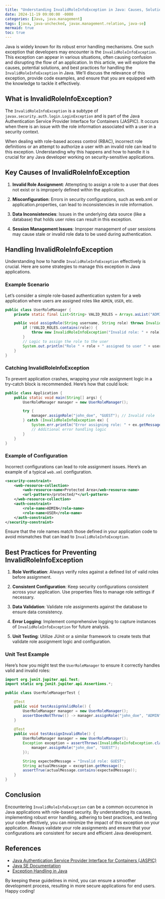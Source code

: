 ```yaml
---
title: "Understanding InvalidRoleInfoException in Java: Causes, Solutions, and Best Practices"
date: 2024-11-19 09:00:00 -0000
categories: [Java, java.management]
tags: [java, java-unchecked, javax.management.relation, java-se]
mermaid: true
toc: true
---
```



Java is widely known for its robust error handling mechanisms. One such exception that developers may encounter is the `InvalidRoleInfoException`. This exception can appear in various situations, often causing confusion and disrupting the flow of an application. In this article, we will explore the causes, potential solutions, and best practices for handling the `InvalidRoleInfoException` in Java. We'll discuss the relevance of this exception, provide code examples, and ensure that you are equipped with the knowledge to tackle it effectively.

## What is InvalidRoleInfoException?

The `InvalidRoleInfoException` is a subtype of `javax.security.auth.login.LoginException` and is part of the Java Authentication Service Provider Interface for Containers (JASPIC). It occurs when there is an issue with the role information associated with a user in a security context.

When dealing with role-based access control (RBAC), incorrect role definitions or an attempt to authorize a user with an invalid role can lead to this exception. Understanding why this happens and how to handle it is crucial for any Java developer working on security-sensitive applications.

## Key Causes of InvalidRoleInfoException

1. **Invalid Role Assignment**: Attempting to assign a role to a user that does not exist or is improperly defined within the application.

2. **Misconfiguration**: Errors in security configurations, such as web.xml or application.properties, can lead to inconsistencies in role information.

3. **Data Inconsistencies**: Issues in the underlying data source (like a database) that holds user roles can result in this exception.

4. **Session Management Issues**: Improper management of user sessions may cause stale or invalid role data to be used during authentication.

## Handling InvalidRoleInfoException

Understanding how to handle `InvalidRoleInfoException` effectively is crucial. Here are some strategies to manage this exception in Java applications.

### Example Scenario

Let’s consider a simple role-based authentication system for a web application where users are assigned roles like `ADMIN`, `USER`, etc.

```java
public class UserRoleManager {
    private static final List<String> VALID_ROLES = Arrays.asList("ADMIN", "USER");

    public void assignRole(String username, String role) throws InvalidRoleInfoException {
        if (!VALID_ROLES.contains(role)) {
            throw new InvalidRoleInfoException("Invalid role: " + role);
        }
        // Logic to assign the role to the user
        System.out.println("Role " + role + " assigned to user " + username);
    }
}
```

### Catching InvalidRoleInfoException

To prevent application crashes, wrapping your role assignment logic in a try-catch block is recommended. Here’s how that could look:

```java
public class Application {
    public static void main(String[] args) {
        UserRoleManager manager = new UserRoleManager();

        try {
            manager.assignRole("john_doe", "GUEST"); // Invalid role
        } catch (InvalidRoleInfoException ex) {
            System.err.println("Error assigning role: " + ex.getMessage());
            // Additional error handling logic
        }
    }
}
```

### Example of Configuration

Incorrect configurations can lead to role assignment issues. Here’s an example of a typical `web.xml` configuration.

```xml
<security-constraint>
    <web-resource-collection>
        <web-resource-name>Protected Area</web-resource-name>
        <url-pattern>/protected/*</url-pattern>
    </web-resource-collection>
    <auth-constraint>
        <role-name>ADMIN</role-name>
        <role-name>USER</role-name>
    </auth-constraint>
</security-constraint>
```

Ensure that the role names match those defined in your application code to avoid mismatches that can lead to `InvalidRoleInfoException`.

## Best Practices for Preventing InvalidRoleInfoException

1. **Role Verification**: Always verify roles against a defined list of valid roles before assignment.
  
2. **Consistent Configuration**: Keep security configurations consistent across your application. Use properties files to manage role settings if necessary.

3. **Data Validation**: Validate role assignments against the database to ensure data consistency.

4. **Error Logging**: Implement comprehensive logging to capture instances of `InvalidRoleInfoException` for future analysis.

5. **Unit Testing**: Utilize JUnit or a similar framework to create tests that validate role assignment logic and configuration.

### Unit Test Example

Here’s how you might test the `UserRoleManager` to ensure it correctly handles valid and invalid roles:

```java
import org.junit.jupiter.api.Test;
import static org.junit.jupiter.api.Assertions.*;

public class UserRoleManagerTest {

    @Test
    public void testAssignValidRole() {
        UserRoleManager manager = new UserRoleManager();
        assertDoesNotThrow(() -> manager.assignRole("john_doe", "ADMIN"));
    }
    
    @Test
    public void testAssignInvalidRole() {
        UserRoleManager manager = new UserRoleManager();
        Exception exception = assertThrows(InvalidRoleInfoException.class, () -> {
            manager.assignRole("john_doe", "GUEST");
        });

        String expectedMessage = "Invalid role: GUEST";
        String actualMessage = exception.getMessage();
        assertTrue(actualMessage.contains(expectedMessage));
    }
}
```

## Conclusion

Encountering `InvalidRoleInfoException` can be a common occurrence in Java applications with role-based security. By understanding its causes, implementing robust error handling, adhering to best practices, and testing your code effectively, you can minimize the impact of this exception on your application. Always validate your role assignments and ensure that your configurations are consistent for secure and efficient Java development.

## References

- [Java Authentication Service Provider Interface for Containers (JASPIC)](https://docs.oracle.com/javaee/7/tutorial/security-jaspic.htm)
- [Java SE Documentation](https://docs.oracle.com/en/java/javase/11/docs/api/index.html)
- [Exception Handling in Java](https://www.baeldung.com/java-exceptions)

By keeping these guidelines in mind, you can ensure a smoother development process, resulting in more secure applications for end users. Happy coding!